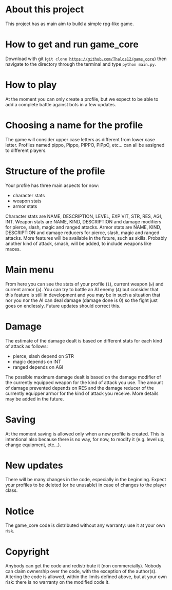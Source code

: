 # About this project

This project has as main aim to build a simple rpg-like game.

# How to get and run game_core

Download with git (<code>git clone https://github.com/Thalos12/game_core</code>) then
navigate to the directory through the terminal and type <code>python main.py</code>.

# How to play

At the moment you can only create a profile, but we expect to be able to add a complete
battle against bots in a few updates.

# Choosing a name for the profile

The game will consider upper case letters as different from lower case letter.
Profiles named pippo, Pippo, PIPPO, PiPpO, etc… can all be assigned to different players.

# Structure of the profile

Your profile has three main aspects for now:
<ul>
<li>character stats
<li>weapon stats
<li>armor stats
</ul>
Character stats are NAME, DESCRIPTION, LEVEL, EXP VIT, STR, RES, AGI, INT.
Weapon stats are NAME, KIND, DESCRIPTION and damage modifiers for pierce, slash, magic and
ranged attacks.
Armor stats are NAME, KIND, DESCRIPTION and damage reducers for pierce, slash, magic and
ranged attacks.
More features will be available in the future, such as skills.
Probably another kind of attack, smash, will be added, to include weapons like maces.

# Main menu

From here you can see the stats of your profile (<code>i</code>), current weapon
(<code>w</code>) and current armor (<code>a</code>).
You can try to battle an AI enemy (<code>A</code>) but consider that this feature is still
in development and you may be in such a situation that nor you nor the AI can deal damage
(damage done is 0) so the fight just goes on endlessly. Future updates should correct
this.

# Damage

The estimate of the damage dealt is based on different stats for each kind of attack
as follows:
<ul>
<li>pierce, slash depend on STR
<li>magic depends on INT
<li>ranged depends on AGI
</ul>
The possible maximum damage dealt is based on the damage modifier of the currently
equipped weapon for the kind of attack you use.
The amount of damage prevented depends on RES and the damage reducer of the currently
equipper armor for the kind of attack you receive.
More details may be added in the future.

# Saving

At the moment saving is allowed only when a new profile is created.
This is intentional also because there is no way, for now, to modify it
(e.g. level up, change equipment, etc…).

# New updates

There will be many changes in the code, especially in the beginning.
Expect your profiles to be deleted (or be unusable) in case of changes to the player 
class.

# Notice

The game_core code is distributed without any warranty: use it at your own risk.

# Copyright

Anybody can get the code and redistribute it (non commercially).
Nobody can claim ownership over the code, with the exception of the author(s).
Altering the code is allowed, within the limits defined above, but at your own risk: there
is no warranty on the modified code it.
